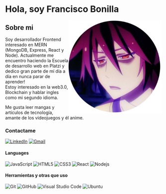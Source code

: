 
# Hola, soy Francisco Bonilla
<img align="right" width="300" height="300" src="https://github.com/fbonilla02/fbonilla02/blob/main/avatar.png?raw=true">

## Sobre mi


Soy desarrollador Frontend interesado en MERN (MongoDB, Express, React y Node).
Actualmente me encuentro haciendo la Escuela de desarrollo web en Platzi y dedico gran parte de mí día a día en nunca parar de aprender!  
Estoy interesado en la web3.0, Blockchain y hablar ingles como mi segundo idioma.

Me gusta leer mangas y artículos de tecnología, amante de los videojuegos y él anime.

### Contactame
[![LinkedIn](https://img.shields.io/badge/fbonilla-black?style=flat&logo=linkedin&link=https://www.linkedin.com/in/fbonillac/)](https://www.linkedin.com/in/fbonillac/)
[![Gmail](https://img.shields.io/badge/-franciscobonillac@gmail.com-black?style=flat-square&logo=Gmail)](mailto:franciscobonillac@gmail.com)

#### Languages

![JavaScript](https://img.shields.io/badge/-JavaScript-black?style=flat-square&logo=javascript)
![HTML5](https://img.shields.io/badge/-HTML5-black?style=flat-square&logo=html5)
![CSS3](https://img.shields.io/badge/-CSS3-black?style=flat-square&logo=css3)
![React](https://img.shields.io/badge/-React-black?style=flat-square&logo=react)
![Nodejs](https://img.shields.io/badge/-Nodejs-black?style=flat-square&logo=Node.js)

#### Herramientas y otras que uso
![Git](https://img.shields.io/badge/-Git-black?style=flat-square&logo=git)
![GitHub](https://img.shields.io/badge/-GitHub-black?style=flat-square&logo=github)
![Visual Studio Code](https://img.shields.io/badge/Visual_Studio_Code-black?style=flat-square&logo=Visual-Studio-Code)
![Ubuntu](https://img.shields.io/badge/-Ubuntu-black?style=flat-square&logo=ubuntu)
